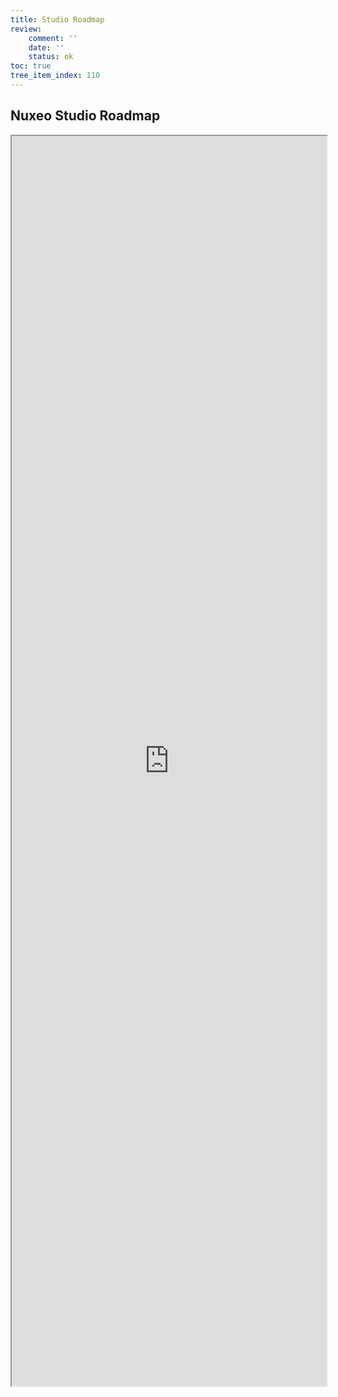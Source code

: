 ```yaml
---
title: Studio Roadmap
review:
    comment: ''
    date: ''
    status: ok
toc: true
tree_item_index: 110
---
```


## Nuxeo Studio Roadmap

<iframe src="https://ext.prodpad.com/ext/roadmap/daab7b71f1d13f88b90b998727f4aa9ed1ff20ed" height="2000" width="100%"></iframe>